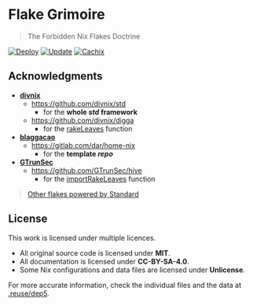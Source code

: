 # Flake Grimoire

> The Forbidden Nix Flakes Doctrine

[![Deploy](https://github.com/infinitivewitch/flakegrimoire/actions/workflows/deploy.yml/badge.svg?branch=main)](https://github.com/infinitivewitch/flakegrimoire/actions/workflows/deploy.yml)
[![Update](https://github.com/infinitivewitch/flakegrimoire/actions/workflows/update.yml/badge.svg?branch=main)](https://github.com/infinitivewitch/flakegrimoire/actions/workflows/update.yml)
[![Cachix](https://img.shields.io/badge/cachix-infinitivewitch-white.svg)](https://infinitivewitch.cachix.org)

## Acknowledgments

- [**divnix**](https://github.com/divnix)
  - https://github.com/divnix/std
    - for the **whole _std_ framework**
  - https://github.com/divnix/digga
    - for the [rakeLeaves](https://github.com/divnix/digga/blob/0595ae70cdb5ccf1ab031199fe98551c4b378bd9/src/importers.nix#L61) function
- [**blaggacao**](https://github.com/blaggacao)
  - https://gitlab.com/dar/home-nix
    - for the **template _repo_**
- [**GTrunSec**](https://github.com/GTrunSec)
  - https://github.com/GTrunSec/hive
    - for the [importRakeLeaves](https://github.com/GTrunSec/hive/blob/982c77e473af1ac2086c4ba8304b577e801c5f7a/nix/common/lib.nix#L31) function

> [Other flakes powered by Standard](https://github.com/search?p=7&q=%22divnix%2Fstd%22+filename%3Aflake.nix&type=Code)

## License

This work is licensed under multiple licences.

- All original source code is licensed under **MIT**.
- All documentation is licensed under **CC-BY-SA-4.0**.
- Some Nix configurations and data files are licensed under **Unlicense**.

For more accurate information, check the individual files and the data at [.reuse/dep5](.reuse/dep5).
